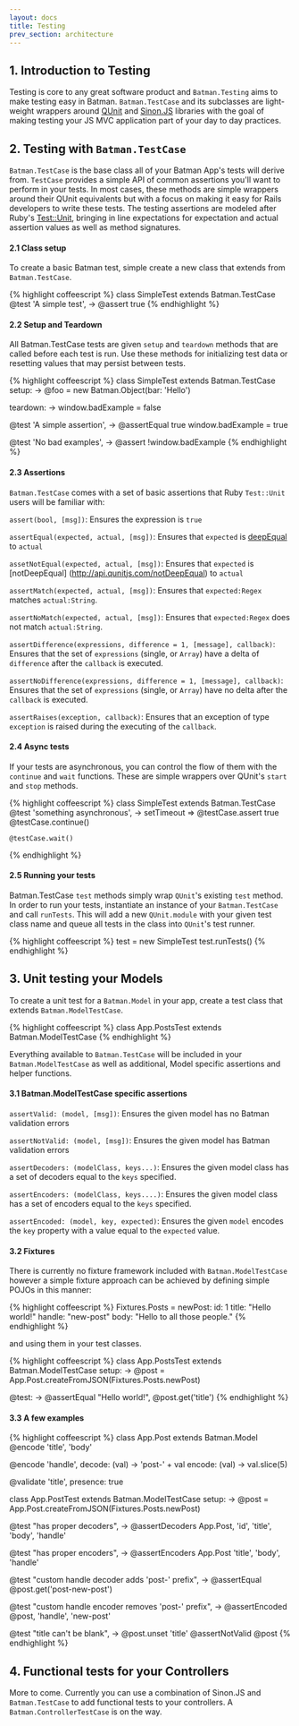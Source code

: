 ```yaml
---
layout: docs
title: Testing
prev_section: architecture
---
```


## 1. Introduction to Testing

Testing is core to any great software product and `Batman.Testing` aims to make testing easy in Batman. `Batman.TestCase` and its subclasses are light-weight wrappers around [QUnit](http://qunitjs.com/) and [Sinon.JS](http://sinonjs.org) libraries with the goal of making testing your JS MVC application part of your day to day practices.

## 2. Testing with `Batman.TestCase`

`Batman.TestCase` is the base class all of your Batman App's tests will derive from. `TestCase` provides a simple API of common assertions you'll want to perform in your tests.  In most cases, these methods are simple wrappers around their QUnit equivalents but with a focus on making it easy for Rails developers to write these tests.  The testing assertions are modeled after Ruby's [Test::Unit](http://ruby-doc.org/stdlib-2.0/libdoc/test/unit/rdoc/Test/Unit.html), bringing in line expectations for expectation and actual assertion values as well as method signatures.

#### 2.1 Class setup

To create a basic Batman test, simple create a new class that extends from `Batman.TestCase`.

{% highlight coffeescript %}
class SimpleTest extends Batman.TestCase
  @test 'A simple test', ->
    @assert true
{% endhighlight %}

#### 2.2 Setup and Teardown

All Batman.TestCase tests are given `setup` and `teardown` methods that are called before each test is run. Use these methods for initializing test data or resetting values that may persist between tests.

{% highlight coffeescript %}
class SimpleTest extends Batman.TestCase
  setup: ->
    @foo = new Batman.Object(bar: 'Hello')

  teardown: ->
    window.badExample = false

  @test 'A simple assertion', ->
    @assertEqual true
    window.badExample = true

  @test 'No bad examples', ->
    @assert !window.badExample
{% endhighlight %}

#### 2.3 Assertions

`Batman.TestCase` comes with a set of basic assertions that Ruby `Test::Unit` users will be familiar with:

`assert(bool, [msg])`: Ensures the expression is `true`

`assertEqual(expected, actual, [msg])`: Ensures that `expected` is [deepEqual](http://api.qunitjs.com/deepEqual) to `actual`

`assetNotEqual(expected, actual, [msg])`: Ensures that `expected` is [notDeepEqual] (http://api.qunitjs.com/notDeepEqual) to `actual`

`assertMatch(expected, actual, [msg])`: Ensures that `expected:Regex` matches `actual:String`.

`assertNoMatch(expected, actual, [msg])`: Ensures that `expected:Regex` does not match `actual:String`.

`assertDifference(expressions, difference = 1, [message], callback)`: Ensures that the set of `expressions` (single, or `Array`) have a delta of `difference` after the `callback` is executed.

`assertNoDifference(expressions, difference = 1, [message], callback)`: Ensures that the set of `expressions` (single, or `Array`) have no delta after the `callback` is executed.

`assertRaises(exception, callback)`: Ensures that an exception of type `exception` is raised during the executing of the `callback`.

#### 2.4 Async tests

If your tests are asynchronous, you can control the flow of them with the `continue` and `wait` functions. These are simple wrappers over QUnit's `start` and `stop` methods.

{% highlight coffeescript %}
class SimpleTest extends Batman.TestCase
  @test 'something asynchronous', ->
    setTimeout =>
      @testCase.assert true
      @testCase.continue()

    @testCase.wait()
{% endhighlight %}

#### 2.5 Running your tests

Batman.TestCase `test` methods simply wrap `QUnit`'s existing `test` method. In order to run your tests, instantiate an instance of your `Batman.TestCase` and call `runTests`. This will add a new `QUnit.module` with your given test class name and queue all tests in the class into `QUnit`'s test runner.

{% highlight coffeescript %}
test = new SimpleTest
test.runTests()
{% endhighlight %}

## 3. Unit testing your Models

To create a unit test for a `Batman.Model` in your app, create a test class that extends `Batman.ModelTestCase`.

{% highlight coffeescript %}
class App.PostsTest extends Batman.ModelTestCase
{% endhighlight %}

Everything available to `Batman.TestCase` will be included in your `Batman.ModelTestCase` as well as additional, Model specific assertions and helper functions.

#### 3.1 Batman.ModelTestCase specific assertions

`assertValid: (model, [msg])`: Ensures the given model has no Batman validation errors

`assertNotValid: (model, [msg])`: Ensures the given model has Batman validation errors

`assertDecoders: (modelClass, keys...)`: Ensures the given model class has a set of decoders equal to the `keys` specified.

`assertEncoders: (modelClass, keys....)`: Ensures the given model class has a set of encoders equal to the `keys` specified.

`assertEncoded: (model, key, expected)`: Ensures the given `model` encodes the `key` property with a value equal to the `expected` value.

#### 3.2 Fixtures

There is currently no fixture framework included with `Batman.ModelTestCase` however a simple fixture approach can be achieved by defining simple POJOs in this manner:

{% highlight coffeescript %}
Fixtures.Posts =
  newPost:
    id: 1
    title: "Hello world!"
    handle: "new-post"
    body: "Hello to all those people."
{% endhighlight %}

and using them in your test classes.

{% highlight coffeescript %}
class App.PostsTest extends Batman.ModelTestCase
  setup: ->
    @post = App.Post.createFromJSON(Fixtures.Posts.newPost)

  @test: ->
    @assertEqual "Hello world!", @post.get('title')
{% endhighlight %}

#### 3.3 A few examples

{% highlight coffeescript %}
class App.Post extends Batman.Model
  @encode 'title', 'body'

  @encode 'handle',
    decode: (val) -> 'post-' + val
    encode: (val) -> val.slice(5)

  @validate 'title', presence: true

class App.PostTest extends Batman.ModelTestCase
  setup: ->
    @post = App.Post.createFromJSON(Fixtures.Posts.newPost)

  @test "has proper decoders", ->
    @assertDecoders App.Post, 'id', 'title', 'body', 'handle'

  @test "has proper encoders", ->
    @assertEncoders App.Post 'title', 'body', 'handle'

  @test "custom handle decoder adds 'post-' prefix", ->
    @assertEqual @post.get('post-new-post')

  @test "custom handle encoder removes 'post-' prefix", ->
    @assertEncoded @post, 'handle', 'new-post'

  @test "title can't be blank", ->
    @post.unset 'title'
    @assertNotValid @post
{% endhighlight %}

## 4. Functional tests for your Controllers
More to come. Currently you can use a combination of Sinon.JS and `Batman.TestCase` to add functional tests to your controllers. A `Batman.ControllerTestCase` is on the way.
